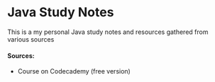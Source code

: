 # Java Study Notes

This is a my personal Java study notes and resources gathered from various sources

#### Sources:
* Course on Codecademy (free version)